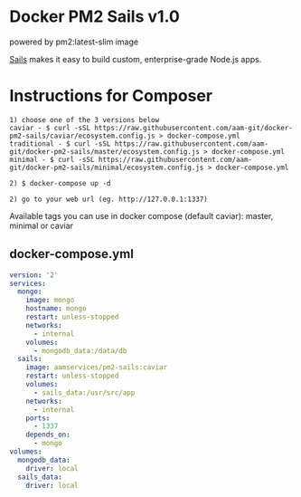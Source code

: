 Docker PM2 Sails v1.0
========
powered by pm2:latest-slim image

[Sails][1] makes it easy to build custom, enterprise-grade Node.js apps.


Instructions for Composer
========

```
1) choose one of the 3 versions below
caviar - $ curl -sSL https://raw.githubusercontent.com/aam-git/docker-pm2-sails/caviar/ecosystem.config.js > docker-compose.yml
traditional - $ curl -sSL https://raw.githubusercontent.com/aam-git/docker-pm2-sails/master/ecosystem.config.js > docker-compose.yml
minimal - $ curl -sSL https://raw.githubusercontent.com/aam-git/docker-pm2-sails/minimal/ecosystem.config.js > docker-compose.yml

2) $ docker-compose up -d

2) go to your web url (eg. http://127.0.0.1:1337)
```


Available tags you can use in docker compose (default caviar): master, minimal or caviar

## docker-compose.yml

```yaml
version: '2'
services:
  mongo:
    image: mongo
    hostname: mongo
    restart: unless-stopped
    networks:
      - internal
    volumes:
      - mongodb_data:/data/db
  sails:
    image: aamservices/pm2-sails:caviar
    restart: unless-stopped
    volumes:
      - sails_data:/usr/src/app
    networks:
      - internal
    ports:
      - 1337
    depends_on:
      - mongo
volumes:
  mongodb_data:
    driver: local
  sails_data:
    driver: local
```


[1]: https://sailsjs.com
